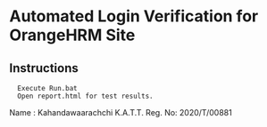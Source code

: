 # Automated Login Verification for OrangeHRM Site

## Instructions
```
  Execute Run.bat
  Open report.html for test results.
```

Name   : Kahandawaarachchi K.A.T.T.
Reg. No: 2020/T/00881
